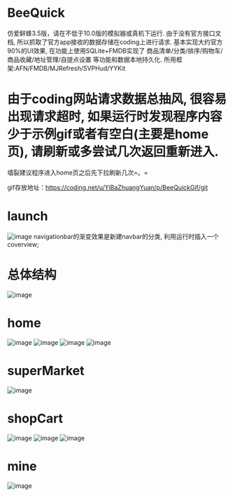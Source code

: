 # BeeQuick
仿爱鲜蜂3.5版，请在不低于10.0版的模拟器或真机下运行. 由于没有官方接口文档, 所以抓取了官方app接收的数据存储在coding上进行请求.
基本实现大约官方90%的UI效果, 在功能上使用SQLite+FMDB实现了 商品清单/分类/排序/购物车/商品收藏/地址管理/自提点设置 等功能和数据本地持久化.
所用框架:AFN/FMDB/MJRefresh/SVPHud/YYKit

# 由于coding网站请求数据总抽风, 很容易出现请求超时, 如果运行时发现程序内容少于示例gif或者有空白(主要是home页), 请刷新或多尝试几次返回重新进入.
墙裂建议程序进入home页之后先下拉刷新几次=。=

gif存放地址：https://coding.net/u/YiBaZhuangYuan/p/BeeQuickGif/git

# launch
![image](https://coding.net/u/YiBaZhuangYuan/p/BeeQuickGif/git/raw/master/launch-min.gif)
navigationbar的渐变效果是新建navbar的分类, 利用运行时插入一个coverview;

# 总体结构
![image](https://coding.net/u/YiBaZhuangYuan/p/BeeQuickGif/git/raw/master/page.gif)

# home
![image](https://coding.net/u/YiBaZhuangYuan/p/BeeQuickGif/git/raw/master/home-1-min.gif)
![image](https://coding.net/u/YiBaZhuangYuan/p/BeeQuickGif/git/raw/master/home-2-min.gif)
![image](https://coding.net/u/YiBaZhuangYuan/p/BeeQuickGif/git/raw/master/home-3-min.gif)
![image](https://coding.net/u/YiBaZhuangYuan/p/BeeQuickGif/git/raw/master/home-4-min.gif)

# superMarket
![image](https://coding.net/u/YiBaZhuangYuan/p/BeeQuickGif/git/raw/master/superMarket-min.gif)

# shopCart
![image](https://coding.net/u/YiBaZhuangYuan/p/BeeQuickGif/git/raw/master/shopCartAddress.gif)
![image](https://coding.net/u/YiBaZhuangYuan/p/BeeQuickGif/git/raw/master/shopCartEdit-min.gif)
![image](https://coding.net/u/YiBaZhuangYuan/p/BeeQuickGif/git/raw/master/shopCartCheckOut-min.gif)

# mine
![image](https://coding.net/u/YiBaZhuangYuan/p/BeeQuickGif/git/raw/master/mine.gif)
